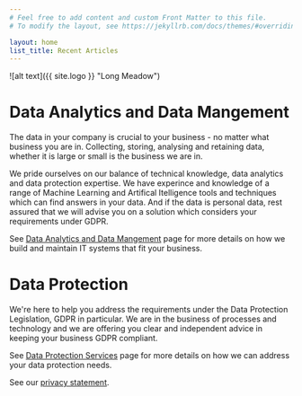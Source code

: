 ```yaml
---
# Feel free to add content and custom Front Matter to this file.
# To modify the layout, see https://jekyllrb.com/docs/themes/#overriding-theme-defaults

layout: home
list_title: Recent Articles
---
```

![alt text]({{ site.logo }} "Long Meadow")

# Data Analytics and Data Mangement

The data in your company is crucial to your business - no matter what business you are in. Collecting, storing, analysing and retaining data, whether it is large or small is the business we are in.

We pride ourselves on our balance of technical knowledge, data analytics and data protection expertise. We have experince and knowledge of a range of Machine Learning and Artifical Itelligence tools and techniques which can find answers in your data. And if the data is personal data, rest assured that we will advise you on a solution which considers your requirements under GDPR.

See [Data Analytics and Data Mangement](../analytics/) page for more details on how we build and maintain IT systems that fit your business.

# Data Protection

We're here to help you address the requirements under the Data Protection Legislation, GDPR in particular. We are in the business of processes and technology and we are offering you clear and independent advice in keeping your business GDPR compliant.

See [Data Protection Services](../dataprotection/) page for more details on how we can address your data protection needs.

See our [privacy statement](../privacy).

